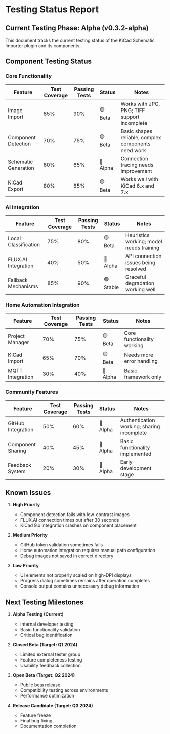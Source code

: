 # Testing Status Report

## Current Testing Phase: Alpha (v0.3.2-alpha)

This document tracks the current testing status of the KiCad Schematic Importer plugin and its components.

## Component Testing Status

### Core Functionality

| Feature | Test Coverage | Passing Tests | Status | Notes |
|---------|---------------|---------------|--------|-------|
| Image Import | 85% | 90% | 🟡 Beta | Works with JPG, PNG; TIFF support incomplete |
| Component Detection | 70% | 75% | 🟡 Beta | Basic shapes reliable; complex components need work |
| Schematic Generation | 60% | 65% | 🔴 Alpha | Connection tracing needs improvement |
| KiCad Export | 80% | 85% | 🟡 Beta | Works well with KiCad 6.x and 7.x |

### AI Integration

| Feature | Test Coverage | Passing Tests | Status | Notes |
|---------|---------------|---------------|--------|-------|
| Local Classification | 75% | 80% | 🟡 Beta | Heuristics working; model needs training |
| FLUX.AI Integration | 40% | 50% | 🔴 Alpha | API connection issues being resolved |
| Fallback Mechanisms | 85% | 90% | 🟢 Stable | Graceful degradation working well |

### Home Automation Integration

| Feature | Test Coverage | Passing Tests | Status | Notes |
|---------|---------------|---------------|--------|-------|
| Project Manager | 70% | 75% | 🟡 Beta | Core functionality working |
| KiCad Import | 65% | 70% | 🟡 Beta | Needs more error handling |
| MQTT Integration | 30% | 40% | 🔴 Alpha | Basic framework only |

### Community Features

| Feature | Test Coverage | Passing Tests | Status | Notes |
|---------|---------------|---------------|--------|-------|
| GitHub Integration | 50% | 60% | 🔴 Alpha | Authentication working; sharing incomplete |
| Component Sharing | 40% | 45% | 🔴 Alpha | Basic functionality implemented |
| Feedback System | 20% | 30% | 🔴 Alpha | Early development stage |

## Known Issues

1. **High Priority**
   - Component detection fails with low-contrast images
   - FLUX.AI connection times out after 30 seconds
   - KiCad 9.x integration crashes on component placement

2. **Medium Priority**
   - GitHub token validation sometimes fails
   - Home automation integration requires manual path configuration
   - Debug images not saved in correct directory

3. **Low Priority**
   - UI elements not properly scaled on high-DPI displays
   - Progress dialog sometimes remains after operation completes
   - Console output contains unnecessary debug information

## Next Testing Milestones

1. **Alpha Testing (Current)**
   - Internal developer testing
   - Basic functionality validation
   - Critical bug identification

2. **Closed Beta (Target: Q1 2024)**
   - Limited external tester group
   - Feature completeness testing
   - Usability feedback collection

3. **Open Beta (Target: Q2 2024)**
   - Public beta release
   - Compatibility testing across environments
   - Performance optimization

4. **Release Candidate (Target: Q3 2024)**
   - Feature freeze
   - Final bug fixing
   - Documentation completion
